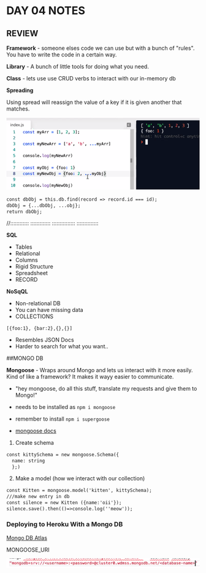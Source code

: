 # DAY 04 NOTES

## REVIEW

**Framework** - someone elses code we can use but with a bunch of "rules". You have to write the code in a certain way.

**Library** - A bunch of little tools for doing what you need. 

**Class** - lets use use CRUD verbs to interact with our in-memory db

**Spreading**

Using spread will reassign the value of a key if it is given another that matches.

![spread](one.png)

```
const dbObj = this.db.find(record => record.id === id);
dbObj = {...dbObj, ...obj};
return dbObj;
```

//:::::::::::: ::::::::::::: ::::::::::::::: ::::::::::::::

**SQL**
- Tables
- Relational
- Columns
- Rigid Structure
- Spreadsheet
- RECORD

**NoSqQL**
- Non-relational DB
- You can have missing data
- COLLECTIONS
```
[{foo:1}, {bar:2},{},{}]
``` 
- Resembles JSON Docs
- Harder to search for what you want..

##MONGO DB

**Mongoose** - Wraps around Mongo and lets us interact with it more easily. Kind of like a framework? It makes it wayy easier to communicate.
- "hey mongoose, do all this stuff, translate my requests and give them to Mongo!"

- needs to be installed as `npm i mongoose`
- remember to install `npm i supergoose`

- [mongoose docs](https://mongoosejs.com/docs/)

1. Create schema

```
const kittySchema = new mongoose.Schema({
  name: string
  };)
```

2. Make a model (how we interact with our collection)

```
const Kitten = mongoose.model('kitten', kittySchema);
///make new entry in db
const silence = new Kitten ({name:'oii'});
silence.save().then(()=>console.log(''meow'));

```
### Deploying to Heroku With a Mongo DB

[Mongo DB Atlas](https://www.mongodb.com/cloud/atlas/efficiency?utm_source=google&utm_campaign=gs_americas_united_states_search_brand_atlas_desktop&utm_term=mongo%20db%20atlas&utm_medium=cpc_paid_search&utm_ad=e&utm_ad_campaign_id=1718986498&gclid=CjwKCAiAq8f-BRBtEiwAGr3DgUjgwlV2YCFz83xtkaq-toSDVI-oB6O2VC8zFa_fnM-1VF8suLaVNhoCJxMQAvD_BwE)

MONGOOSE_URI

![spread](THREE.png)